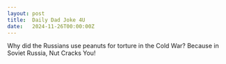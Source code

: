 ```yaml
---
layout: post
title:  Daily Dad Joke 4U
date:   2024-11-26T00:00:00Z
---
```

Why did the Russians use peanuts for torture in the Cold War? Because in Soviet Russia, Nut Cracks You!
